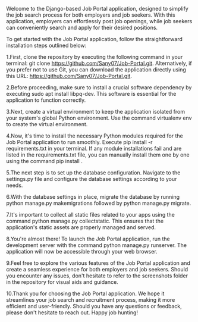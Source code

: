 Welcome to the Django-based Job Portal application, designed to simplify the job search process for both employers and job seekers. With this application, employers can effortlessly post job openings, while job seekers can conveniently search and apply for their desired positions.

To get started with the Job Portal application, follow the straightforward installation steps outlined below:

1.First, clone the repository by executing the following command in your terminal: git clone https://github.com/Sany07/Job-Portal.git. Alternatively, if you prefer not to use Git, you can download the application directly using this URL: https://github.com/Sany07/Job-Portal.git.

2.Before proceeding, make sure to install a crucial software dependency by executing sudo apt install libpq-dev. This software is essential for the application to function correctly.

3.Next, create a virtual environment to keep the application isolated from your system's global Python environment. Use the command virtualenv env to create the virtual environment.

4.Now, it's time to install the necessary Python modules required for the Job Portal application to run smoothly. Execute pip install -r requirements.txt in your terminal. If any module installations fail and are listed in the requirements.txt file, you can manually install them one by one using the command pip install <module-name>.

5.The next step is to set up the database configuration. Navigate to the settings.py file and configure the database settings according to your needs.

6.With the database settings in place, migrate the database by running python manage.py makemigrations followed by python manage.py migrate.

7.It's important to collect all static files related to your apps using the command python manage.py collectstatic. This ensures that the application's static assets are properly managed and served.

8.You're almost there! To launch the Job Portal application, run the development server with the command python manage.py runserver. The application will now be accessible through your web browser.

9.Feel free to explore the various features of the Job Portal application and create a seamless experience for both employers and job seekers. Should you encounter any issues, don't hesitate to refer to the screenshots folder in the repository for visual aids and guidance.

10.Thank you for choosing the Job Portal application. We hope it streamlines your job search and recruitment process, making it more efficient and user-friendly. Should you have any questions or feedback, please don't hesitate to reach out. Happy job hunting!
